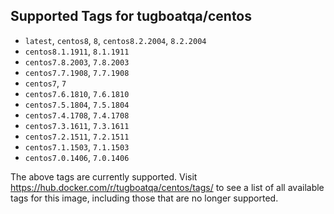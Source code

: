 ## Supported Tags for tugboatqa/centos

* `latest`, `centos8`, `8`, `centos8.2.2004`, `8.2.2004`
* `centos8.1.1911`, `8.1.1911`
* `centos7.8.2003`, `7.8.2003`
* `centos7.7.1908`, `7.7.1908`
* `centos7`, `7`
* `centos7.6.1810`, `7.6.1810`
* `centos7.5.1804`, `7.5.1804`
* `centos7.4.1708`, `7.4.1708`
* `centos7.3.1611`, `7.3.1611`
* `centos7.2.1511`, `7.2.1511`
* `centos7.1.1503`, `7.1.1503`
* `centos7.0.1406`, `7.0.1406`

The above tags are currently supported. Visit https://hub.docker.com/r/tugboatqa/centos/tags/ to see a list of all available tags for this image, including those that are no longer supported.
